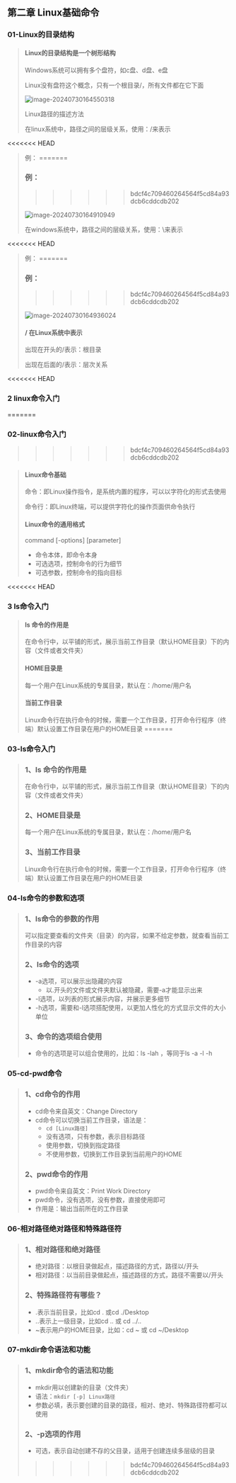 ## 第二章 Linux基础命令

### 01-Linux的目录结构

> #### Linux的目录结构是一个树形结构
>
> Windows系统可以拥有多个盘符，如c盘、d盘、e盘
>
> Linux没有盘符这个概念，只有一个根目录/，所有文件都在它下面
>
> ![image-20240730164550318](linux.assets/image-20240730164550318.png)
>
> Linux路径的描述方法
>
> 在linux系统中，路径之间的层级关系，使用：/来表示
>
<<<<<<< HEAD
> 例：
=======
> ### 例：
>>>>>>> bdcf4c709460264564f5cd84a93dcb6cddcdb202
>
> ![image-20240730164910949](linux.assets/image-20240730164910949.png)
>
> 在windows系统中，路径之间的层级关系，使用：\来表示
>
<<<<<<< HEAD
> 例：
=======
> ### 例：
>>>>>>> bdcf4c709460264564f5cd84a93dcb6cddcdb202
>
> ![image-20240730164936024](linux.assets/image-20240730164936024.png)
>
> #### / 在Linux系统中表示
>
> 出现在开头的/表示：根目录
>
> 出现在后面的/表示：层次关系
>

<<<<<<< HEAD
### 2 linux命令入门
=======
### 02-linux命令入门
>>>>>>> bdcf4c709460264564f5cd84a93dcb6cddcdb202

> #### Linux命令基础
>
> 命令：即Linux操作指令，是系统内置的程序，可以以字符化的形式去使用
>
> 命令行：即Linux终端，可以提供字符化的操作页面供命令执行
>
> #### Linux命令的通用格式
>
> command [-options] [parameter]
>
> + 命令本体，即命令本身
> + 可选选项，控制命令的行为细节
> + 可选参数，控制命令的指向目标
>

<<<<<<< HEAD
### 3 ls命令入门

> #### ls 命令的作用是
>
> 在命令行中，以平铺的形式，展示当前工作目录（默认HOME目录）下的内容（文件或者文件夹）
>
> #### HOME目录是
>
> 每一个用户在Linux系统的专属目录，默认在：/home/用户名
>
> #### 当前工作目录
>
> Linux命令行在执行命令的时候，需要一个工作目录，打开命令行程序（终端）默认设置工作目录在用户的HOME目录
=======
### 03-ls命令入门

> ### 1、ls 命令的作用是
>
> 在命令行中，以平铺的形式，展示当前工作目录（默认HOME目录）下的内容（文件或者文件夹）
>
> ### 2、HOME目录是
>
> 每一个用户在Linux系统的专属目录，默认在：/home/用户名
>
> ### 3、当前工作目录
>
> Linux命令行在执行命令的时候，需要一个工作目录，打开命令行程序（终端）默认设置工作目录在用户的HOME目录

### 04-ls命令的参数和选项

> ### 1、ls命令的参数的作用
>
> 可以指定要查看的文件夹（目录）的内容，如果不给定参数，就查看当前工作目录的内容
>
> ### 2、ls命令的选项
>
> + -a选项，可以展示出隐藏的内容
> 	+ 以.开头的文件或文件夹默认被隐藏，需要-a才能显示出来
> + -l选项，以列表的形式展示内容，并展示更多细节
> + -h选项，需要和-l选项搭配使用，以更加人性化的方式显示文件的大小单位
>
> ### 3、命令的选项组合使用
>
> + 命令的选项是可以组合使用的，比如：ls -lah ，等同于ls -a -l -h

### 05-cd-pwd命令

> ### 1、cd命令的作用
>
> + cd命令来自英文：Change Directory
> + cd命令可以切换当前工作目录，语法是：
> 	+ `cd [Linux路径]`
> 	+ 没有选项，只有参数，表示目标路径
> 	+ 使用参数，切换到指定路径
> 	+ 不使用参数，切换到工作目录到当前用户的HOME
>
> ### 2、pwd命令的作用
>
> + pwd命令来自英文：Print Work Directory
> + pwd命令，没有选项，没有参数，直接使用即可
> + 作用是：输出当前所在的工作目录

### 06-相对路径绝对路径和特殊路径符

> ### 1、相对路径和绝对路径
>
> + 绝对路径：以根目录做起点，描述路径的方式，路径以/开头
> + 相对路径：以当前目录做起点，描述路径的方式，路径不需要以/开头
>
> ### 2、特殊路径符有哪些？
>
> + .表示当前目录，比如cd . 或cd ./Desktop
> + ..表示上一级目录，比如cd .. 或 cd ../..
> + ~表示用户的HOME目录，比如：cd ~ 或 cd ~/Desktop

### 07-mkdir命令语法和功能

> ### 1、mkdir命令的语法和功能
>
> + mkdir用以创建新的目录（文件夹）
> + 语法：`mkdir [-p] Linux路径`
> + 参数必填，表示要创建的目录的路径，相对、绝对、特殊路径符都可以使用
>
> ### 2、-p选项的作用
>
> + 可选，表示自动创建不存的父目录，适用于创建连续多层级的目录
>>>>>>> bdcf4c709460264564f5cd84a93dcb6cddcdb202
